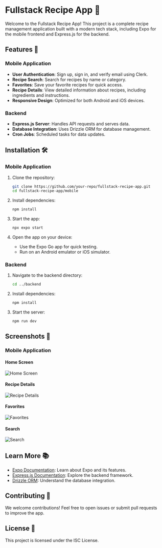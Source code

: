 # Fullstack Recipe App 🍴

Welcome to the Fullstack Recipe App! This project is a complete recipe management application built with a modern tech stack, including Expo for the mobile frontend and Express.js for the backend.

## Features 🌟

### Mobile Application

- **User Authentication**: Sign up, sign in, and verify email using Clerk.
- **Recipe Search**: Search for recipes by name or category.
- **Favorites**: Save your favorite recipes for quick access.
- **Recipe Details**: View detailed information about recipes, including ingredients and instructions.
- **Responsive Design**: Optimized for both Android and iOS devices.

### Backend

- **Express.js Server**: Handles API requests and serves data.
- **Database Integration**: Uses Drizzle ORM for database management.
- **Cron Jobs**: Scheduled tasks for data updates.

## Installation 🛠️

### Mobile Application

1. Clone the repository:

   ```bash
   git clone https://github.com/your-repo/fullstack-recipe-app.git
   cd fullstack-recipe-app/mobile
   ```

2. Install dependencies:

   ```bash
   npm install
   ```

3. Start the app:

   ```bash
   npx expo start
   ```

4. Open the app on your device:

   - Use the Expo Go app for quick testing.
   - Run on an Android emulator or iOS simulator.

### Backend

1. Navigate to the backend directory:

   ```bash
   cd ../backend
   ```

2. Install dependencies:

   ```bash
   npm install
   ```

3. Start the server:

   ```bash
   npm run dev
   ```

## Screenshots 📸

### Mobile Application

#### Home Screen

![Home Screen](assets/images/screenshots/home-screen.png)

#### Recipe Details

![Recipe Details](assets/images/screenshots/recipe-detail.png)

#### Favorites

![Favorites](assets/images/screenshots/favorite-screen.png)

#### Search

![Search](assets/images/screenshots/search-screen.png)

## Learn More 📚

- [Expo Documentation](https://docs.expo.dev/): Learn about Expo and its features.
- [Express.js Documentation](https://expressjs.com/): Explore the backend framework.
- [Drizzle ORM](https://github.com/drizzle-team/drizzle-orm): Understand the database integration.

## Contributing 🤝

We welcome contributions! Feel free to open issues or submit pull requests to improve the app.

## License 📄

This project is licensed under the ISC License.
